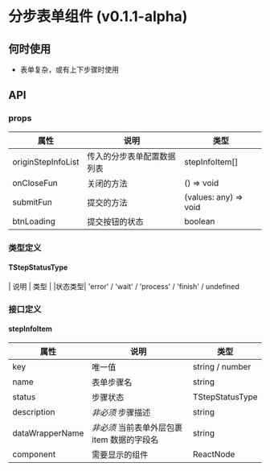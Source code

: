 # 分步表单组件 (v0.1.1-alpha)

## 何时使用

- 表单复杂，或有上下步骤时使用

## API

### props

| 属性               | 说明                       | 类型                  |
| ------------------ | -------------------------- | --------------------- |
| originStepInfoList | 传入的分步表单配置数据列表 | stepInfoItem[]        |
| onCloseFun         | 关闭的方法                 | () => void            |
| submitFun          | 提交的方法                 | (values: any) => void |
| btnLoading         | 提交按钮的状态             | boolean               |

### 类型定义

#### TStepStatusType

| 说明 | 类型 | |状态类型| 'error' / 'wait' / 'process' / 'finish' / undefined

### 接口定义

#### stepInfoItem

| 属性            | 说明                                        | 类型            |
| --------------- | ------------------------------------------- | --------------- |
| key             | 唯一值                                      | string / number |
| name            | 表单步骤名                                  | string          |
| status          | 步骤状态                                    | TStepStatusType |
| description     | _非必须_ 步骤描述                           | string          |
| dataWrapperName | _非必须_ 当前表单外层包裹 item 数据的字段名 | string          |
| component       | 需要显示的组件                              | ReactNode       |
